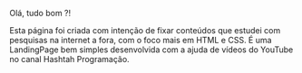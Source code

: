 Olá, tudo bom ?!

Esta página foi criada com intenção de fixar conteúdos que estudei com pesquisas na internet a fora, com o foco mais em HTML e CSS. 
É uma LandingPage bem simples desenvolvida com a ajuda de vídeos do YouTube no canal Hashtah Programação.
